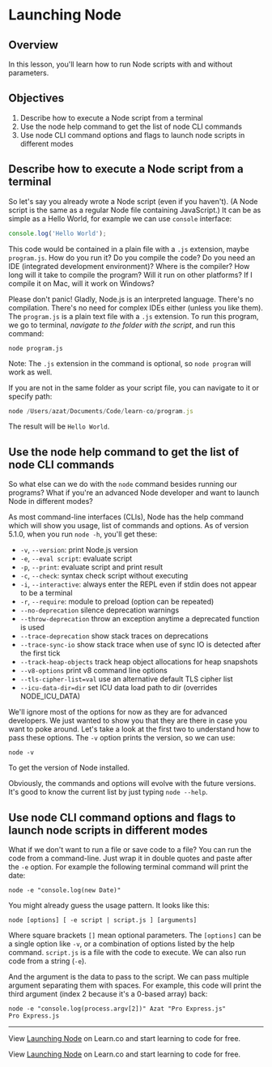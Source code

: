 # Launching Node

## Overview

In this lesson, you'll learn how to run Node scripts with and without parameters.

## Objectives

1. Describe how to execute a Node script from a terminal
1. Use the node help command to get the list of node CLI commands
1. Use node CLI command options and flags to launch node scripts in different modes

## Describe how to execute a Node script from a terminal

So let's say you already wrote a Node script (even if you haven't). (A Node script is the same as a regular Node file containing JavaScript.) It can be as simple as a Hello World, for example we can use `console` interface:


```js
console.log('Hello World');
```

This code would be contained in a plain file with a `.js` extension, maybe `program.js`. How do you run it? Do you compile the code? Do you need an IDE (integrated development environment)? Where is the compiler? How long will it take to compile the program? Will it run on other platforms? If I compile it on Mac, will it work on Windows?

Please don't panic! Gladly, Node.js is an interpreted language. There's no compilation. There's no need for complex IDEs either (unless you like them). The `program.js` is a plain text file with a `.js` extension. To run this program, we go to terminal, *navigate to the folder with the script*, and run this command:

```
node program.js
```

Note: The `.js` extension in the command is optional, so `node program` will work as well.

If you are not in the same folder as your script file, you can navigate to it or specify path:

```js
node /Users/azat/Documents/Code/learn-co/program.js
```

The result will be `Hello World`.

## Use the node help command to get the list of node CLI commands

So what else can we do with the `node` command besides running our programs? What if you're an advanced Node developer and want to launch Node in different modes?

As most command-line interfaces (CLIs), Node has the help command which will show you usage, list of commands and options. As of version 5.1.0, when you run `node -h`, you'll get these:

* `-v`, `--version`: print Node.js version
* `-e`, `--eval script`: evaluate script
* `-p`, `--print`: evaluate script and print result
* `-c`, `--check`: syntax check script without executing
* `-i`, `--interactive`: always enter the REPL even if stdin does not appear to be a terminal
* `-r`, `--require`: module to preload (option can be repeated)
* `--no-deprecation`      silence deprecation warnings
* `--throw-deprecation`   throw an exception anytime a deprecated function is used
* `--trace-deprecation`   show stack traces on deprecations
* `--trace-sync-io`       show stack trace when use of sync IO is detected after the first tick
* `--track-heap-objects`  track heap object allocations for heap snapshots
* `--v8-options`          print v8 command line options
* `--tls-cipher-list=val` use an alternative default TLS cipher list
* `--icu-data-dir=dir`    set ICU data load path to dir (overrides NODE_ICU_DATA)

We'll ignore most of the options for now as they are for advanced developers. We just wanted to show you that they are there in case you want to poke around. Let's take a look at the first two to understand how to pass these options. The `-v` option prints the version, so we can use:

```
node -v
```

To get the version of Node installed.

Obviously, the commands and options will evolve with the future versions. It's good to know the current list by just typing `node --help`.

## Use node CLI command options and flags to launch node scripts in different modes

What if we don't want to run a file or save code to a file? You can run the code from a command-line. Just wrap it in double quotes and paste after the `-e` option. For example the following terminal command will print the date:

```
node -e "console.log(new Date)"
```

You might already guess the usage pattern. It looks like this:

```
node [options] [ -e script | script.js ] [arguments]
```

Where square brackets `[]` mean optional parameters. The `[options]` can be a single option like `-v`, or a combination of options listed by the help command. `script.js` is a file with the code to execute. We can also run code from a string (`-e`).

And the argument is the data to pass to the script. We can pass multiple argument separating them with spaces. For example, this code will print the third argument (index 2 because it's a 0-based array) back:

```
node -e "console.log(process.argv[2])" Azat "Pro Express.js"
Pro Express.js
```


---


<p data-visibility='hidden'>View <a href='https://learn.co/lessons/node-run-node' title='Launching Node'>Launching Node</a> on Learn.co and start learning to code for free.</p>

<p class='util--hide'>View <a href='https://learn.co/lessons/node-run-node'>Launching Node</a> on Learn.co and start learning to code for free.</p>
